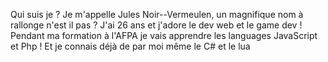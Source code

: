 Qui suis je ?
Je m'appelle Jules Noir--Vermeulen, un magnifique nom à rallonge n'est il pas ? J'ai 26 ans et j'adore le dev web et le game dev !
Pendant ma formation à l'AFPA je vais apprendre les languages JavaScript et Php !
Et je connais déjà de par moi même le C# et le lua 
